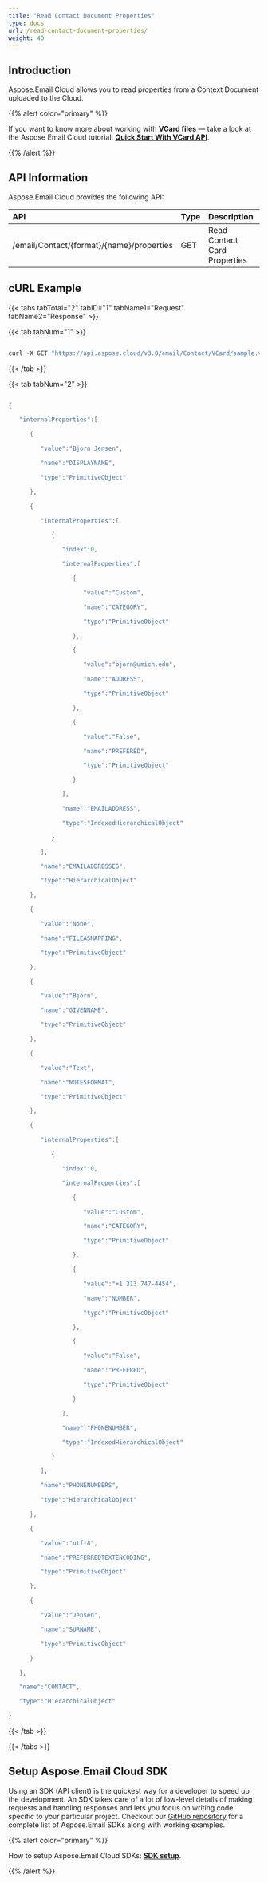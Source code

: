 ```yaml
---
title: "Read Contact Document Properties"
type: docs
url: /read-contact-document-properties/
weight: 40
---
```


## **Introduction**
Aspose.Email Cloud allows you to read properties from a Context Document uploaded to the Cloud.

{{% alert color="primary" %}} 

If you want to know more about working with **VCard files** — take a look at the Aspose Email Cloud tutorial: [**Quick Start With VCard API**](/email/quick-start-with-vcard-api/).

{{% /alert %}} 


## **API Information**
Aspose.Email Cloud provides the following API:

|**API**|**Type**|**Description**|**Swagger Link**|
| :- | :- | :- | :- |
|/email/Contact/{format}/{name}/properties|GET|Read Contact Card Properties|[GetContactProperties](https://apireference.aspose.cloud/email/#/Contact/GetContactProperties)|

## **cURL Example**
{{< tabs tabTotal="2" tabID="1" tabName1="Request" tabName2="Response" >}}

{{< tab tabNum="1" >}}

```java

curl -X GET "https://api.aspose.cloud/v3.0/email/Contact/VCard/sample.vcf/properties?folder=ical" -H "accept: application/json" -H "authorization: Bearer eyJhbGciOiJSUzI1NiIsInR5cCI6IkpXVCJ9.eyJuYmYiOjE1NzU5MjI1OTksImV4cCI6MTU3NjAwODk5OSwiaXNzIjoiaHR0cHM6Ly9hcGkuYXNwb3NlLmNsb3VkIiwiYXVkIjpbImh0dHBzOi8vYXBpLmFzcG9zZS5jbG91ZC9yZXNvdXJjZXMiLCJhcGkucGxhdGZvcm0iLCJhcGkucHJvZHVjdHMiXSwiY2xpZW50X2lkIjoiNzg5NDZmYjQtM2JkNC00ZDNlLWIzMDktZjllMmZmOWFjNmY5IiwiY2xpZW50X2lkU3J2SWQiOiI2NTk5ODQiLCJzY29wZSI6WyJhcGkucGxhdGZvcm0iLCJhcGkucHJvZHVjdHMiXX0.uvziiSW3zGjTbKit2jGyRQv2YqsOXVMMg70PtPGfzUf5V4hW5Gj5tY-tGQI1zY0jqBi2X5usXORO4CZzLO903Zgu9QekMkMO_aaj4LWDLUGZ1mIYANzsS9Ntavz5S4FrHdXnFw2JJLCnwHce5ouES1ZcNURrzvdolr-KTo2OKkw9c9IJQD5CfvtMR_yzqY1CJYuPRgohqAwyitXLvTC6oAXhNUecuRalBkcU5JQOosMNMifbpgqOxBbsc-BKpdMnkLl4uFODX5e7ZQQjz3qN5VwjDT_DDwAGhN98AQt2Wx4E4GbAaY-ZzP8jeYq3yCy37y4XrzN8JWyLTw7zPTzp3w"

```

{{< /tab >}}

{{< tab tabNum="2" >}}

```java

{

   "internalProperties":[

      {

         "value":"Bjorn Jensen",

         "name":"DISPLAYNAME",

         "type":"PrimitiveObject"

      },

      {

         "internalProperties":[

            {

               "index":0,

               "internalProperties":[

                  {

                     "value":"Custom",

                     "name":"CATEGORY",

                     "type":"PrimitiveObject"

                  },

                  {

                     "value":"bjorn@umich.edu",

                     "name":"ADDRESS",

                     "type":"PrimitiveObject"

                  },

                  {

                     "value":"False",

                     "name":"PREFERED",

                     "type":"PrimitiveObject"

                  }

               ],

               "name":"EMAILADDRESS",

               "type":"IndexedHierarchicalObject"

            }

         ],

         "name":"EMAILADDRESSES",

         "type":"HierarchicalObject"

      },

      {

         "value":"None",

         "name":"FILEASMAPPING",

         "type":"PrimitiveObject"

      },

      {

         "value":"Bjorn",

         "name":"GIVENNAME",

         "type":"PrimitiveObject"

      },

      {

         "value":"Text",

         "name":"NOTESFORMAT",

         "type":"PrimitiveObject"

      },

      {

         "internalProperties":[

            {

               "index":0,

               "internalProperties":[

                  {

                     "value":"Custom",

                     "name":"CATEGORY",

                     "type":"PrimitiveObject"

                  },

                  {

                     "value":"+1 313 747-4454",

                     "name":"NUMBER",

                     "type":"PrimitiveObject"

                  },

                  {

                     "value":"False",

                     "name":"PREFERED",

                     "type":"PrimitiveObject"

                  }

               ],

               "name":"PHONENUMBER",

               "type":"IndexedHierarchicalObject"

            }

         ],

         "name":"PHONENUMBERS",

         "type":"HierarchicalObject"

      },

      {

         "value":"utf-8",

         "name":"PREFERREDTEXTENCODING",

         "type":"PrimitiveObject"

      },

      {

         "value":"Jensen",

         "name":"SURNAME",

         "type":"PrimitiveObject"

      }

   ],

   "name":"CONTACT",

   "type":"HierarchicalObject"

}

```

{{< /tab >}}

{{< /tabs >}}


## **Setup Aspose.Email Cloud SDK**
Using an SDK (API client) is the quickest way for a developer to speed up the development. An SDK takes care of a lot of low-level details of making requests and handling responses and lets you focus on writing code specific to your particular project. Checkout our [GitHub repository](https://github.com/aspose-email-cloud) for a complete list of Aspose.Email SDKs along with working examples.

{{% alert color="primary" %}} 

How to setup Aspose.Email Cloud SDKs: [**SDK setup**](/email/sdk-setup/).

{{% /alert %}} 




